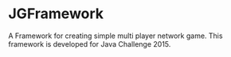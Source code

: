 JGFramework
============

A Framework for creating simple multi player network game.
This framework is developed for Java Challenge 2015.